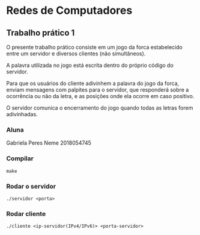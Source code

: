 # Redes de Computadores 
## Trabalho prático 1
O presente trabalho prático consiste em um jogo da forca estabelecido entre um servidor e diversos clientes (não simultâneos).

A palavra utilizada no jogo está escrita dentro do próprio código do servidor.

Para que os usuários do cliente adivinhem a palavra do jogo da forca, enviam mensagens com palpites para o servidor, que responderá sobre a ocorrência ou não da letra, e as posições onde ela ocorre em caso positivo.

O servidor comunica o encerramento do jogo quando todas as letras forem adivinhadas.

### Aluna
Gabriela Peres Neme   2018054745


### Compilar

```
make
```

### Rodar o servidor
```
./servidor <porta>
```

### Rodar cliente
```
./cliente <ip-servidor(IPv4/IPv6)> <porta-servidor>
```
